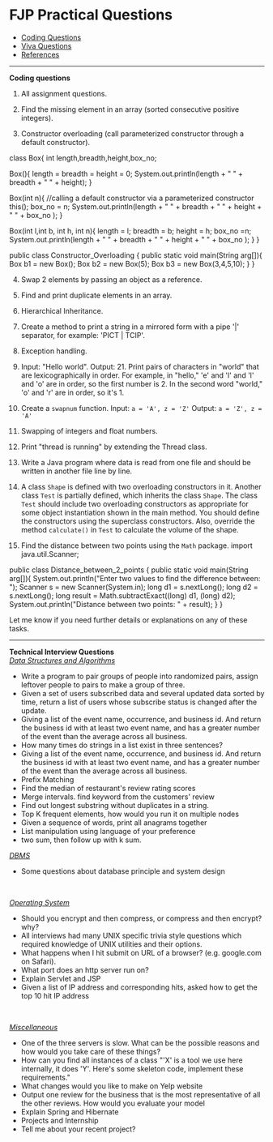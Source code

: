 
# FJP Practical Questions
* [Coding Questions](#coding)
* [Viva Questions](#tech) 
* [References](#ref)
____
<b name="coding">Coding questions</b><br/>

1. All assignment questions.

2. Find the missing element in an array (sorted consecutive positive integers).
3. Constructor overloading (call parameterized constructor through a default constructor).

class Box{
   int length,breadth,height,box_no;

   Box(){
       length = breadth = height = 0;
       System.out.println(length + " " + breadth + " " + height);
   }

   Box(int n){
       //calling a default constructor via a parameterized constructor
       this();
       box_no = n;
       System.out.println(length + " " + breadth + " " + height + " " + box_no );
   }

   Box(int l,int b, int h, int n){
       length = l;
       breadth = b;
       height = h;
       box_no =n;
       System.out.println(length + " " + breadth + " " + height + " " + box_no );
   }
}

public class Constructor_Overloading {
    public static void main(String arg[]){
        Box b1 = new Box();
        Box b2 = new Box(5);
        Box b3 = new Box(3,4,5,10);
    }
}

4. Swap 2 elements by passing an object as a reference.
5. Find and print duplicate elements in an array.
6. Hierarchical Inheritance.
7. Create a method to print a string in a mirrored form with a pipe '|' separator, for example: 'PICT | TCIP'.
8. Exception handling.

9. Input: "Hello world". Output: 21. Print pairs of characters in "world" that are lexicographically in order. For example, in "hello," 'e' and 'l' and 'l' and 'o' are in order, so the first number is 2. In the second word "world," 'o' and 'r' are in order, so it's 1.
10. Create a `swapnum` function.
   Input: `a = 'A', z = 'Z'`
   Output: `a = 'Z', z = 'A'`
11. Swapping of integers and float numbers.
12. Print "thread is running" by extending the Thread class.
13. Write a Java program where data is read from one file and should be written in another file line by line.
14. A class `Shape` is defined with two overloading constructors in it. Another class `Test` is partially defined, which inherits the class `Shape`. The class `Test` should include two overloading constructors as appropriate for some object instantiation shown in the main method. You should define the constructors using the superclass constructors. Also, override the method `calculate()` in `Test` to calculate the volume of the shape.
15. Find the distance between two points using the `Math` package.
    import java.util.Scanner;

public class Distance_between_2_points {
    public static void main(String arg[]){
        System.out.println("Enter two values to find the difference between: ");
        Scanner s = new Scanner(System.in);
        long d1 = s.nextLong();
        long d2 = s.nextLong();
        long result = Math.subtractExact((long) d1, (long) d2);
        System.out.println("Distance between two points: " + result);
    }
}

Let me know if you need further details or explanations on any of these tasks.

---
<b name="tech">Technical Interview Questions</b>
<br/>
<i><u name="dsalg">Data Structures and Algorithms</u></i>
- Write a program to pair groups of people into randomized pairs, assign leftover people to pairs to make a group of three.
- Given a set of users subscribed data and several updated data sorted by time, return a list of users whose subscribe status is changed after the update.
- Giving a list of the event name, occurrence, and business id. And return the business id with at least two event name, and has a greater number of the event than the average across all business. 
- How many times do strings in a list exist in three sentences? 
- Giving a list of the event name, occurrence, and business id. And return the business id with at least two event name, and has a greater number of the event than the average across all business.  
- Prefix Matching
- Find the median of restaurant's review rating scores
- Merge intervals. find keyword from the customers' review 
- Find out longest substring without duplicates in a string. 
- Top K frequent elements, how would you run it on multiple nodes
- Given a sequence of words, print all anagrams together 
- List manipulation using language of your preference
- two sum, then follow up with k sum. 
  

<i><u name="dbms">DBMS</u></i>
- Some questions about database principle and system design
<br>


<i><u name="os">Operating System</u></i>
- Should you encrypt and then compress, or compress and then encrypt? why?  
- All interviews had many UNIX specific trivia style questions which required knowledge of UNIX utilities and their options.  
- What happens when I hit submit on URL of a browser? (e.g. google.com on Safari).
- What port does an http server run on?
- Explain Servlet and JSP
- Given a list of IP address and corresponding hits, asked how to get the top 10 hit IP address
<br>

<i><u name="misc">Miscellaneous</u></i>
- One of the three servers is slow. What can be the possible reasons and how would you take care of these things? 
- How can you find all instances of a class
"'X' is a tool we use here internally, it does 'Y'. Here's some skeleton code, implement these requirements." 
- What changes would you like to make on Yelp website 
- Output one review for the business that is the most representative of all the other reviews. How would you evaluate your model 
- Explain Spring and Hibernate
- Projects and Internship
- Tell me about your recent project?



